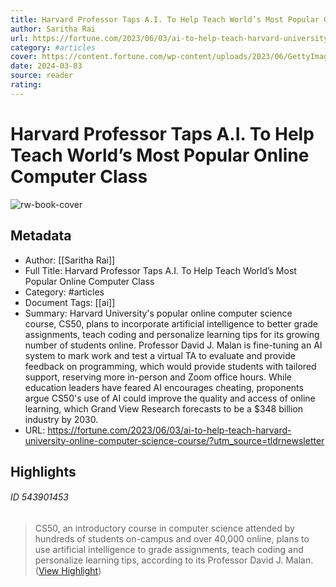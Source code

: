 ```yaml
---
title: Harvard Professor Taps A.I. To Help Teach World’s Most Popular Online Computer Class
author: Saritha Rai
url: https://fortune.com/2023/06/03/ai-to-help-teach-harvard-university-online-computer-science-course/?utm_source=tldrnewsletter
category: #articles
cover: https://content.fortune.com/wp-content/uploads/2023/06/GettyImages-1418475387-1-e1685806541295.jpg?resize=1200,600
date: 2024-03-03
source: reader
rating:
---
```

# Harvard Professor Taps A.I. To Help Teach World’s Most Popular Online Computer Class

![rw-book-cover](https://content.fortune.com/wp-content/uploads/2023/06/GettyImages-1418475387-1-e1685806541295.jpg?resize=1200,600)

## Metadata
- Author: [[Saritha Rai]]
- Full Title: Harvard Professor Taps A.I. To Help Teach World’s Most Popular Online Computer Class
- Category: #articles
- Document Tags: [[ai]] 
- Summary: Harvard University's popular online computer science course, CS50, plans to incorporate artificial intelligence to better grade assignments, teach coding and personalize learning tips for its growing number of students online. Professor David J. Malan is fine-tuning an AI system to mark work and test a virtual TA to evaluate and provide feedback on programming, which would provide students with tailored support, reserving more in-person and Zoom office hours. While education leaders have feared AI encourages cheating, proponents argue CS50's use of AI could improve the quality and access of online learning, which Grand View Research forecasts to be a $348 billion industry by 2030.
- URL: https://fortune.com/2023/06/03/ai-to-help-teach-harvard-university-online-computer-science-course/?utm_source=tldrnewsletter

## Highlights
###### ID 543901453
> CS50, an introductory course in computer science attended by hundreds of students on-campus and over 40,000 online, plans to use artificial intelligence to grade assignments, teach coding and personalize learning tips, according to its Professor David J. Malan. ([View Highlight](https://read.readwise.io/read/01h2b8s2gwpvx1zrpqmvg0e0v6))
    
